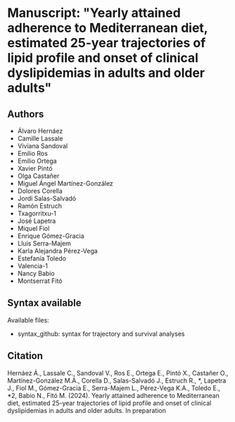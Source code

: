 # Manuscript: "Yearly attained adherence to Mediterranean diet, estimated 25-year trajectories of lipid profile and onset of clinical dyslipidemias in adults and older adults"
## Authors
- Álvaro Hernáez
- Camille Lassale
- Viviana Sandoval
- Emilio Ros
- Emilio Ortega
- Xavier Pintó
- Olga Castañer
- Miguel Ángel Martínez-González
- Dolores Corella
- Jordi Salas-Salvadó
- Ramón Estruch
- Txagorritxu-1
- José Lapetra
- Miquel Fiol
- Enrique Gómez-Gracia
- Lluis Serra-Majem
- Karla Alejandra Pérez-Vega
- Estefanía Toledo
- Valencia-1
- Nancy Babio
- Montserrat Fitó


## Syntax available
Available files: 
- syntax_github: syntax for trajectory and survival analyses


## Citation
Hernáez Á., Lassale C., Sandoval V., Ros E., Ortega E., Pintó X., Castañer O., Martínez-González M.Á., Corella D., Salas-Salvadó J., Estruch R., *, Lapetra J., Fiol M., Gómez-Gracia E., Serra-Majem L., Pérez-Vega K.A., Toledo E., *2, Babio N., Fitó M. (2024). Yearly attained adherence to Mediterranean diet, estimated 25-year trajectories of lipid profile and onset of clinical dyslipidemias in adults and older adults. In preparation
